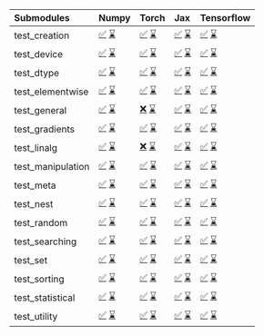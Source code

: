 | Submodules        | Numpy                                                                                                                                                                                                                                                             | Torch                                                                                                                                                                                                                                                             | Jax                                                                                                                                                                                                                                                               | Tensorflow                                                                                                                                                                                                                                                        |
|:------------------|:------------------------------------------------------------------------------------------------------------------------------------------------------------------------------------------------------------------------------------------------------------------|:------------------------------------------------------------------------------------------------------------------------------------------------------------------------------------------------------------------------------------------------------------------|:------------------------------------------------------------------------------------------------------------------------------------------------------------------------------------------------------------------------------------------------------------------|:------------------------------------------------------------------------------------------------------------------------------------------------------------------------------------------------------------------------------------------------------------------|
| test_creation     | <a href="https://github.com/unifyai/ivy/runs/8133921437?check_suite_focus=true" rel="noopener noreferrer" target="_blank">✅</a>   <a href="https://github.com/unifyai/ivy/runs/8134115061?check_suite_focus=true" rel="noopener noreferrer" target="_blank">⌛</a> | <a href="https://github.com/unifyai/ivy/runs/8133923771?check_suite_focus=true" rel="noopener noreferrer" target="_blank">✅</a>   <a href="https://github.com/unifyai/ivy/runs/8134118258?check_suite_focus=true" rel="noopener noreferrer" target="_blank">⌛</a> | <a href="https://github.com/unifyai/ivy/runs/8133925855?check_suite_focus=true" rel="noopener noreferrer" target="_blank">✅</a>   <a href="https://github.com/unifyai/ivy/runs/8134120680?check_suite_focus=true" rel="noopener noreferrer" target="_blank">⌛</a> | <a href="https://github.com/unifyai/ivy/runs/8133927818?check_suite_focus=true" rel="noopener noreferrer" target="_blank">✅</a>   <a href="https://github.com/unifyai/ivy/runs/8134123005?check_suite_focus=true" rel="noopener noreferrer" target="_blank">⌛</a> |
| test_device       | <a href="https://github.com/unifyai/ivy/runs/8133921562?check_suite_focus=true" rel="noopener noreferrer" target="_blank">✅</a>   <a href="https://github.com/unifyai/ivy/runs/8134115393?check_suite_focus=true" rel="noopener noreferrer" target="_blank">⌛</a> | <a href="https://github.com/unifyai/ivy/runs/8133923933?check_suite_focus=true" rel="noopener noreferrer" target="_blank">✅</a>   <a href="https://github.com/unifyai/ivy/runs/8134118418?check_suite_focus=true" rel="noopener noreferrer" target="_blank">⌛</a> | <a href="https://github.com/unifyai/ivy/runs/8133925981?check_suite_focus=true" rel="noopener noreferrer" target="_blank">✅</a>   <a href="https://github.com/unifyai/ivy/runs/8134120790?check_suite_focus=true" rel="noopener noreferrer" target="_blank">⌛</a> | <a href="https://github.com/unifyai/ivy/runs/8133927955?check_suite_focus=true" rel="noopener noreferrer" target="_blank">✅</a>   <a href="https://github.com/unifyai/ivy/runs/8134123105?check_suite_focus=true" rel="noopener noreferrer" target="_blank">⌛</a> |
| test_dtype        | <a href="https://github.com/unifyai/ivy/runs/8133921671?check_suite_focus=true" rel="noopener noreferrer" target="_blank">✅</a>   <a href="https://github.com/unifyai/ivy/runs/8134115958?check_suite_focus=true" rel="noopener noreferrer" target="_blank">⌛</a> | <a href="https://github.com/unifyai/ivy/runs/8133924073?check_suite_focus=true" rel="noopener noreferrer" target="_blank">✅</a>   <a href="https://github.com/unifyai/ivy/runs/8134118568?check_suite_focus=true" rel="noopener noreferrer" target="_blank">⌛</a> | <a href="https://github.com/unifyai/ivy/runs/8133926102?check_suite_focus=true" rel="noopener noreferrer" target="_blank">✅</a>   <a href="https://github.com/unifyai/ivy/runs/8134120925?check_suite_focus=true" rel="noopener noreferrer" target="_blank">⌛</a> | <a href="https://github.com/unifyai/ivy/runs/8133928080?check_suite_focus=true" rel="noopener noreferrer" target="_blank">✅</a>   <a href="https://github.com/unifyai/ivy/runs/8134123185?check_suite_focus=true" rel="noopener noreferrer" target="_blank">⌛</a> |
| test_elementwise  | <a href="https://github.com/unifyai/ivy/runs/8133921795?check_suite_focus=true" rel="noopener noreferrer" target="_blank">✅</a>   <a href="https://github.com/unifyai/ivy/runs/8134116270?check_suite_focus=true" rel="noopener noreferrer" target="_blank">⌛</a> | <a href="https://github.com/unifyai/ivy/runs/8133924241?check_suite_focus=true" rel="noopener noreferrer" target="_blank">✅</a>   <a href="https://github.com/unifyai/ivy/runs/8134118724?check_suite_focus=true" rel="noopener noreferrer" target="_blank">⌛</a> | <a href="https://github.com/unifyai/ivy/runs/8133926214?check_suite_focus=true" rel="noopener noreferrer" target="_blank">✅</a>   <a href="https://github.com/unifyai/ivy/runs/8134121040?check_suite_focus=true" rel="noopener noreferrer" target="_blank">⌛</a> | <a href="https://github.com/unifyai/ivy/runs/8133928208?check_suite_focus=true" rel="noopener noreferrer" target="_blank">✅</a>   <a href="https://github.com/unifyai/ivy/runs/8134123322?check_suite_focus=true" rel="noopener noreferrer" target="_blank">⌛</a> |
| test_general      | <a href="https://github.com/unifyai/ivy/runs/8133922009?check_suite_focus=true" rel="noopener noreferrer" target="_blank">✅</a>   <a href="https://github.com/unifyai/ivy/runs/8134116407?check_suite_focus=true" rel="noopener noreferrer" target="_blank">⌛</a> | <a href="https://github.com/unifyai/ivy/runs/8133924399?check_suite_focus=true" rel="noopener noreferrer" target="_blank">❌</a>   <a href="https://github.com/unifyai/ivy/runs/8134118860?check_suite_focus=true" rel="noopener noreferrer" target="_blank">⌛</a> | <a href="https://github.com/unifyai/ivy/runs/8133926343?check_suite_focus=true" rel="noopener noreferrer" target="_blank">✅</a>   <a href="https://github.com/unifyai/ivy/runs/8134121161?check_suite_focus=true" rel="noopener noreferrer" target="_blank">⌛</a> | <a href="https://github.com/unifyai/ivy/runs/8133928365?check_suite_focus=true" rel="noopener noreferrer" target="_blank">✅</a>   <a href="https://github.com/unifyai/ivy/runs/8134123429?check_suite_focus=true" rel="noopener noreferrer" target="_blank">⌛</a> |
| test_gradients    | <a href="https://github.com/unifyai/ivy/runs/8133922151?check_suite_focus=true" rel="noopener noreferrer" target="_blank">✅</a>   <a href="https://github.com/unifyai/ivy/runs/8134116563?check_suite_focus=true" rel="noopener noreferrer" target="_blank">⌛</a> | <a href="https://github.com/unifyai/ivy/runs/8133924521?check_suite_focus=true" rel="noopener noreferrer" target="_blank">✅</a>   <a href="https://github.com/unifyai/ivy/runs/8134118999?check_suite_focus=true" rel="noopener noreferrer" target="_blank">⌛</a> | <a href="https://github.com/unifyai/ivy/runs/8133926452?check_suite_focus=true" rel="noopener noreferrer" target="_blank">✅</a>   <a href="https://github.com/unifyai/ivy/runs/8134121284?check_suite_focus=true" rel="noopener noreferrer" target="_blank">⌛</a> | <a href="https://github.com/unifyai/ivy/runs/8133928496?check_suite_focus=true" rel="noopener noreferrer" target="_blank">✅</a>   <a href="https://github.com/unifyai/ivy/runs/8134123560?check_suite_focus=true" rel="noopener noreferrer" target="_blank">⌛</a> |
| test_linalg       | <a href="https://github.com/unifyai/ivy/runs/8133922386?check_suite_focus=true" rel="noopener noreferrer" target="_blank">✅</a>   <a href="https://github.com/unifyai/ivy/runs/8134116740?check_suite_focus=true" rel="noopener noreferrer" target="_blank">⌛</a> | <a href="https://github.com/unifyai/ivy/runs/8133924631?check_suite_focus=true" rel="noopener noreferrer" target="_blank">❌</a>   <a href="https://github.com/unifyai/ivy/runs/8134119116?check_suite_focus=true" rel="noopener noreferrer" target="_blank">⌛</a> | <a href="https://github.com/unifyai/ivy/runs/8133926577?check_suite_focus=true" rel="noopener noreferrer" target="_blank">✅</a>   <a href="https://github.com/unifyai/ivy/runs/8134121394?check_suite_focus=true" rel="noopener noreferrer" target="_blank">⌛</a> | <a href="https://github.com/unifyai/ivy/runs/8133928652?check_suite_focus=true" rel="noopener noreferrer" target="_blank">✅</a>   <a href="https://github.com/unifyai/ivy/runs/8134123702?check_suite_focus=true" rel="noopener noreferrer" target="_blank">⌛</a> |
| test_manipulation | <a href="https://github.com/unifyai/ivy/runs/8133922550?check_suite_focus=true" rel="noopener noreferrer" target="_blank">✅</a>   <a href="https://github.com/unifyai/ivy/runs/8134116906?check_suite_focus=true" rel="noopener noreferrer" target="_blank">⌛</a> | <a href="https://github.com/unifyai/ivy/runs/8133924740?check_suite_focus=true" rel="noopener noreferrer" target="_blank">✅</a>   <a href="https://github.com/unifyai/ivy/runs/8134119275?check_suite_focus=true" rel="noopener noreferrer" target="_blank">⌛</a> | <a href="https://github.com/unifyai/ivy/runs/8133926685?check_suite_focus=true" rel="noopener noreferrer" target="_blank">✅</a>   <a href="https://github.com/unifyai/ivy/runs/8134121534?check_suite_focus=true" rel="noopener noreferrer" target="_blank">⌛</a> | <a href="https://github.com/unifyai/ivy/runs/8133928800?check_suite_focus=true" rel="noopener noreferrer" target="_blank">✅</a>   <a href="https://github.com/unifyai/ivy/runs/8134123822?check_suite_focus=true" rel="noopener noreferrer" target="_blank">⌛</a> |
| test_meta         | <a href="https://github.com/unifyai/ivy/runs/8133922680?check_suite_focus=true" rel="noopener noreferrer" target="_blank">✅</a>   <a href="https://github.com/unifyai/ivy/runs/8134117048?check_suite_focus=true" rel="noopener noreferrer" target="_blank">⌛</a> | <a href="https://github.com/unifyai/ivy/runs/8133924832?check_suite_focus=true" rel="noopener noreferrer" target="_blank">✅</a>   <a href="https://github.com/unifyai/ivy/runs/8134119416?check_suite_focus=true" rel="noopener noreferrer" target="_blank">⌛</a> | <a href="https://github.com/unifyai/ivy/runs/8133926807?check_suite_focus=true" rel="noopener noreferrer" target="_blank">✅</a>   <a href="https://github.com/unifyai/ivy/runs/8134121704?check_suite_focus=true" rel="noopener noreferrer" target="_blank">⌛</a> | <a href="https://github.com/unifyai/ivy/runs/8133928947?check_suite_focus=true" rel="noopener noreferrer" target="_blank">✅</a>   <a href="https://github.com/unifyai/ivy/runs/8134123958?check_suite_focus=true" rel="noopener noreferrer" target="_blank">⌛</a> |
| test_nest         | <a href="https://github.com/unifyai/ivy/runs/8133922817?check_suite_focus=true" rel="noopener noreferrer" target="_blank">✅</a>   <a href="https://github.com/unifyai/ivy/runs/8134117200?check_suite_focus=true" rel="noopener noreferrer" target="_blank">⌛</a> | <a href="https://github.com/unifyai/ivy/runs/8133924952?check_suite_focus=true" rel="noopener noreferrer" target="_blank">✅</a>   <a href="https://github.com/unifyai/ivy/runs/8134119542?check_suite_focus=true" rel="noopener noreferrer" target="_blank">⌛</a> | <a href="https://github.com/unifyai/ivy/runs/8133926930?check_suite_focus=true" rel="noopener noreferrer" target="_blank">✅</a>   <a href="https://github.com/unifyai/ivy/runs/8134121836?check_suite_focus=true" rel="noopener noreferrer" target="_blank">⌛</a> | <a href="https://github.com/unifyai/ivy/runs/8133929141?check_suite_focus=true" rel="noopener noreferrer" target="_blank">✅</a>   <a href="https://github.com/unifyai/ivy/runs/8134124080?check_suite_focus=true" rel="noopener noreferrer" target="_blank">⌛</a> |
| test_random       | <a href="https://github.com/unifyai/ivy/runs/8133922948?check_suite_focus=true" rel="noopener noreferrer" target="_blank">✅</a>   <a href="https://github.com/unifyai/ivy/runs/8134117325?check_suite_focus=true" rel="noopener noreferrer" target="_blank">⌛</a> | <a href="https://github.com/unifyai/ivy/runs/8133925085?check_suite_focus=true" rel="noopener noreferrer" target="_blank">✅</a>   <a href="https://github.com/unifyai/ivy/runs/8134119665?check_suite_focus=true" rel="noopener noreferrer" target="_blank">⌛</a> | <a href="https://github.com/unifyai/ivy/runs/8133927030?check_suite_focus=true" rel="noopener noreferrer" target="_blank">✅</a>   <a href="https://github.com/unifyai/ivy/runs/8134121973?check_suite_focus=true" rel="noopener noreferrer" target="_blank">⌛</a> | <a href="https://github.com/unifyai/ivy/runs/8133929313?check_suite_focus=true" rel="noopener noreferrer" target="_blank">✅</a>   <a href="https://github.com/unifyai/ivy/runs/8134124215?check_suite_focus=true" rel="noopener noreferrer" target="_blank">⌛</a> |
| test_searching    | <a href="https://github.com/unifyai/ivy/runs/8133923051?check_suite_focus=true" rel="noopener noreferrer" target="_blank">✅</a>   <a href="https://github.com/unifyai/ivy/runs/8134117473?check_suite_focus=true" rel="noopener noreferrer" target="_blank">⌛</a> | <a href="https://github.com/unifyai/ivy/runs/8133925215?check_suite_focus=true" rel="noopener noreferrer" target="_blank">✅</a>   <a href="https://github.com/unifyai/ivy/runs/8134119810?check_suite_focus=true" rel="noopener noreferrer" target="_blank">⌛</a> | <a href="https://github.com/unifyai/ivy/runs/8133927158?check_suite_focus=true" rel="noopener noreferrer" target="_blank">✅</a>   <a href="https://github.com/unifyai/ivy/runs/8134122290?check_suite_focus=true" rel="noopener noreferrer" target="_blank">⌛</a> | <a href="https://github.com/unifyai/ivy/runs/8133929443?check_suite_focus=true" rel="noopener noreferrer" target="_blank">✅</a>   <a href="https://github.com/unifyai/ivy/runs/8134124352?check_suite_focus=true" rel="noopener noreferrer" target="_blank">⌛</a> |
| test_set          | <a href="https://github.com/unifyai/ivy/runs/8133923167?check_suite_focus=true" rel="noopener noreferrer" target="_blank">✅</a>   <a href="https://github.com/unifyai/ivy/runs/8134117621?check_suite_focus=true" rel="noopener noreferrer" target="_blank">⌛</a> | <a href="https://github.com/unifyai/ivy/runs/8133925328?check_suite_focus=true" rel="noopener noreferrer" target="_blank">✅</a>   <a href="https://github.com/unifyai/ivy/runs/8134119942?check_suite_focus=true" rel="noopener noreferrer" target="_blank">⌛</a> | <a href="https://github.com/unifyai/ivy/runs/8133927315?check_suite_focus=true" rel="noopener noreferrer" target="_blank">✅</a>   <a href="https://github.com/unifyai/ivy/runs/8134122400?check_suite_focus=true" rel="noopener noreferrer" target="_blank">⌛</a> | <a href="https://github.com/unifyai/ivy/runs/8133929621?check_suite_focus=true" rel="noopener noreferrer" target="_blank">✅</a>   <a href="https://github.com/unifyai/ivy/runs/8134124501?check_suite_focus=true" rel="noopener noreferrer" target="_blank">⌛</a> |
| test_sorting      | <a href="https://github.com/unifyai/ivy/runs/8133923318?check_suite_focus=true" rel="noopener noreferrer" target="_blank">✅</a>   <a href="https://github.com/unifyai/ivy/runs/8134117755?check_suite_focus=true" rel="noopener noreferrer" target="_blank">⌛</a> | <a href="https://github.com/unifyai/ivy/runs/8133925431?check_suite_focus=true" rel="noopener noreferrer" target="_blank">✅</a>   <a href="https://github.com/unifyai/ivy/runs/8134120142?check_suite_focus=true" rel="noopener noreferrer" target="_blank">⌛</a> | <a href="https://github.com/unifyai/ivy/runs/8133927426?check_suite_focus=true" rel="noopener noreferrer" target="_blank">✅</a>   <a href="https://github.com/unifyai/ivy/runs/8134122528?check_suite_focus=true" rel="noopener noreferrer" target="_blank">⌛</a> | <a href="https://github.com/unifyai/ivy/runs/8133929754?check_suite_focus=true" rel="noopener noreferrer" target="_blank">✅</a>   <a href="https://github.com/unifyai/ivy/runs/8134124646?check_suite_focus=true" rel="noopener noreferrer" target="_blank">⌛</a> |
| test_statistical  | <a href="https://github.com/unifyai/ivy/runs/8133923442?check_suite_focus=true" rel="noopener noreferrer" target="_blank">✅</a>   <a href="https://github.com/unifyai/ivy/runs/8134117947?check_suite_focus=true" rel="noopener noreferrer" target="_blank">⌛</a> | <a href="https://github.com/unifyai/ivy/runs/8133925546?check_suite_focus=true" rel="noopener noreferrer" target="_blank">✅</a>   <a href="https://github.com/unifyai/ivy/runs/8134120328?check_suite_focus=true" rel="noopener noreferrer" target="_blank">⌛</a> | <a href="https://github.com/unifyai/ivy/runs/8133927558?check_suite_focus=true" rel="noopener noreferrer" target="_blank">✅</a>   <a href="https://github.com/unifyai/ivy/runs/8134122686?check_suite_focus=true" rel="noopener noreferrer" target="_blank">⌛</a> | <a href="https://github.com/unifyai/ivy/runs/8133929959?check_suite_focus=true" rel="noopener noreferrer" target="_blank">✅</a>   <a href="https://github.com/unifyai/ivy/runs/8134124806?check_suite_focus=true" rel="noopener noreferrer" target="_blank">⌛</a> |
| test_utility      | <a href="https://github.com/unifyai/ivy/runs/8133923576?check_suite_focus=true" rel="noopener noreferrer" target="_blank">✅</a>   <a href="https://github.com/unifyai/ivy/runs/8134118110?check_suite_focus=true" rel="noopener noreferrer" target="_blank">⌛</a> | <a href="https://github.com/unifyai/ivy/runs/8133925714?check_suite_focus=true" rel="noopener noreferrer" target="_blank">✅</a>   <a href="https://github.com/unifyai/ivy/runs/8134120568?check_suite_focus=true" rel="noopener noreferrer" target="_blank">⌛</a> | <a href="https://github.com/unifyai/ivy/runs/8133927679?check_suite_focus=true" rel="noopener noreferrer" target="_blank">✅</a>   <a href="https://github.com/unifyai/ivy/runs/8134122907?check_suite_focus=true" rel="noopener noreferrer" target="_blank">⌛</a> | <a href="https://github.com/unifyai/ivy/runs/8133930107?check_suite_focus=true" rel="noopener noreferrer" target="_blank">✅</a>   <a href="https://github.com/unifyai/ivy/runs/8134124924?check_suite_focus=true" rel="noopener noreferrer" target="_blank">⌛</a> |